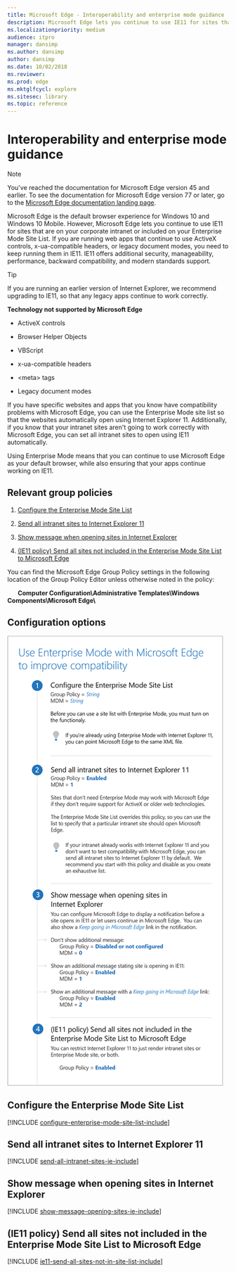 ```yaml
---
title: Microsoft Edge - Interoperability and enterprise mode guidance
description: Microsoft Edge lets you continue to use IE11 for sites that are on your corporate intranet or included on your Enterprise Mode Site List. If you are running web apps that continue to use ActiveX controls, x-ua-compatible headers, or legacy document modes, you need to keep running them in IE11.  IE11 offers additional security, manageability, performance, backward compatibility, and modern standards support.
ms.localizationpriority: medium
audience: itpro
manager: dansimp
ms.author: dansimp
author: dansimp
ms.date: 10/02/2018
ms.reviewer: 
ms.prod: edge
ms.mktglfcycl: explore
ms.sitesec: library
ms.topic: reference
---
```


# Interoperability and enterprise mode guidance

> [!NOTE]
> You've reached the documentation for Microsoft Edge version 45 and earlier. To see the documentation for Microsoft Edge version 77 or later, go to the [Microsoft Edge documentation landing page](https://docs.microsoft.com/DeployEdge/index?).

Microsoft Edge is the default browser experience for Windows 10 and Windows 10 Mobile. However, Microsoft Edge lets you continue to use IE11 for sites that are on your corporate intranet or included on your Enterprise Mode Site List. If you are running web apps that continue to use ActiveX controls, x-ua-compatible headers, or legacy document modes, you need to keep running them in IE11. IE11 offers additional security, manageability, performance, backward compatibility, and modern standards support.

>[!TIP] 
>If you are running an earlier version of Internet Explorer, we recommend upgrading to IE11, so that any legacy apps continue to work correctly.

**Technology not supported by Microsoft Edge**  


- ActiveX controls

- Browser Helper Objects

- VBScript

- x-ua-compatible headers

- \<meta\> tags

- Legacy document modes

If you have specific websites and apps that you know have compatibility problems with Microsoft Edge, you can use the Enterprise Mode site list so that the websites automatically open using Internet Explorer 11. Additionally, if you know that your intranet sites aren't going to work correctly with Microsoft Edge, you can set all intranet sites to open using IE11 automatically. 

Using Enterprise Mode means that you can continue to use Microsoft Edge as your default browser, while also ensuring that your apps continue working on IE11.

## Relevant group policies


1.  [Configure the Enterprise Mode Site List](#configure-the-enterprise-mode-site-list)

2.  [Send all intranet sites to Internet Explorer 11](#send-all-intranet-sites-to-internet-explorer-11)

3.  [Show message when opening sites in Internet Explorer](#show-message-when-opening-sites-in-internet-explorer)

4.  [(IE11 policy) Send all sites not included in the Enterprise Mode Site List to Microsoft Edge](#ie11-policy-send-all-sites-not-included-in-the-enterprise-mode-site-list-to-microsoft-edge)

You can find the Microsoft Edge Group Policy settings in the following location of the Group Policy Editor unless otherwise noted in the policy:

&nbsp;&nbsp;&nbsp;&nbsp;&nbsp;&nbsp;**Computer Configuration\\Administrative Templates\\Windows Components\\Microsoft Edge\\**

## Configuration options

![Use Enterprise Mode with Microsoft Edge to improve compatibility](../images/use-enterprise-mode-with-microsoft-edge-sm.png)


## Configure the Enterprise Mode Site List

[!INCLUDE [configure-enterprise-mode-site-list-include](../includes/configure-enterprise-mode-site-list-include.md)]


## Send all intranet sites to Internet Explorer 11

[!INCLUDE [send-all-intranet-sites-ie-include](../includes/send-all-intranet-sites-ie-include.md)]


## Show message when opening sites in Internet Explorer

[!INCLUDE [show-message-opening-sites-ie-include](../includes/show-message-opening-sites-ie-include.md)]


## (IE11 policy) Send all sites not included in the Enterprise Mode Site List to Microsoft Edge

[!INCLUDE [ie11-send-all-sites-not-in-site-list-include](../includes/ie11-send-all-sites-not-in-site-list-include.md)]
